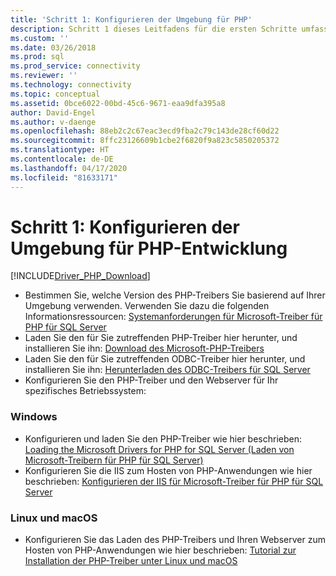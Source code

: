 ```yaml
---
title: 'Schritt 1: Konfigurieren der Umgebung für PHP'
description: Schritt 1 dieses Leitfadens für die ersten Schritte umfasst die Installation von PHP, des Microsoft ODBC Driver for SQL Server und das Konfigurieren der Entwicklungsumgebung.
ms.custom: ''
ms.date: 03/26/2018
ms.prod: sql
ms.prod_service: connectivity
ms.reviewer: ''
ms.technology: connectivity
ms.topic: conceptual
ms.assetid: 0bce6022-00bd-45c6-9671-eaa9dfa395a8
author: David-Engel
ms.author: v-daenge
ms.openlocfilehash: 88eb2c2c67eac3ecd9fba2c79c143de28cf60d22
ms.sourcegitcommit: 8ffc23126609b1cbe2f6820f9a823c5850205372
ms.translationtype: HT
ms.contentlocale: de-DE
ms.lasthandoff: 04/17/2020
ms.locfileid: "81633171"
---
```

# <a name="step-1-configure-environment-for-php-development"></a>Schritt 1: Konfigurieren der Umgebung für PHP-Entwicklung
[!INCLUDE[Driver_PHP_Download](../../includes/driver_php_download.md)]




* Bestimmen Sie, welche Version des PHP-Treibers Sie basierend auf Ihrer Umgebung verwenden. Verwenden Sie dazu die folgenden Informationsressourcen:  [Systemanforderungen für Microsoft-Treiber für PHP für SQL Server](system-requirements-for-the-php-sql-driver.md)
* Laden Sie den für Sie zutreffenden PHP-Treiber hier herunter, und installieren Sie ihn: [Download des Microsoft-PHP-Treibers](https://www.microsoft.com/download/details.aspx?id=20098)  
* Laden Sie den für Sie zutreffenden ODBC-Treiber hier herunter, und installieren Sie ihn:  [Herunterladen des ODBC-Treibers für SQL Server](../odbc/download-odbc-driver-for-sql-server.md)  
* Konfigurieren Sie den PHP-Treiber und den Webserver für Ihr spezifisches Betriebssystem:

### <a name="windows"></a>Windows  
  

* Konfigurieren und laden Sie den PHP-Treiber wie hier beschrieben: [Loading the Microsoft Drivers for PHP for SQL Server (Laden von Microsoft-Treibern für PHP für SQL Server)](../../connect/php/loading-the-php-sql-driver.md) 
* Konfigurieren Sie die IIS zum Hosten von PHP-Anwendungen wie hier beschrieben: [Konfigurieren der IIS für Microsoft-Treiber für PHP für SQL Server](../../connect/php/configuring-iis-for-php-sql-driver.md)

### <a name="linux-and-macos"></a>Linux und macOS


*   Konfigurieren Sie das Laden des PHP-Treibers und Ihren Webserver zum Hosten von PHP-Anwendungen wie hier beschrieben: [Tutorial zur Installation der PHP-Treiber unter Linux und macOS](../../connect/php/installation-tutorial-linux-mac.md)
